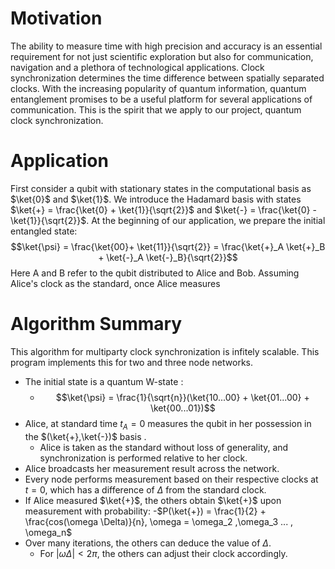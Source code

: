 # Motivation
The ability to measure time with high precision and accuracy is an essential requirement for not just scientific exploration but also for communication, navigation and a plethora of technological applications. 
Clock synchronization determines the time difference between spatially separated clocks. 
With the increasing popularity of quantum information, quantum entanglement promises to be a useful platform for several applications of communication. This is the spirit that we apply to our project, quantum clock synchronization.

# Application
First consider a qubit with stationary states in the computational basis as $\ket{0}$ and $\ket{1}$. We introduce the Hadamard basis with states $\ket{+} = \frac{\ket{0} + \ket{1}}{\sqrt{2}}$ and $\ket{-} = \frac{\ket{0} - \ket{1}}{\sqrt{2}}$. At the beginning of our application, we prepare the initial entangled state:
$$\ket{\psi} = \frac{\ket{00}+ \ket{11}}{\sqrt{2}} = \frac{\ket{+}_A \ket{+}_B + \ket{-}_A \ket{-}_B}{\sqrt{2}}$$
Here A and B refer to the qubit distributed to Alice and Bob. Assuming Alice's clock as the standard, once Alice measures 

# Algorithm Summary
This algorithm for multiparty clock synchronization is infitely scalable. This program implements this for two and three node networks.
* The initial state is a quantum W-state :
  - $$\ket{\psi} = \frac{1}{\sqrt{n}}(\ket{10...00} + \ket{01...00} + \ket{00...01})$$
* Alice, at standard time $t_A = 0$ measures the qubit in her possession in the $(\ket{+},\ket{-})$ basis .
  - Alice is taken as the standard without loss of generality, and synchronization is performed relative to her clock.
* Alice broadcasts her measurement result across the network.
* Every node performs measurement based on their respective clocks at $t=0$, which has a difference of $\Delta$ from the standard clock.
* If Alice measured $\ket{+}$, the others obtain $\ket{+}$ upon measurement with probability:
  -$P(\ket{+}) = \frac{1}{2} + \frac{cos(\omega \Delta)}{n}, \omega = \omega_2 ,\omega_3 ... , \omega_n$
* Over many iterations, the others can deduce the value of $\Delta$.
  - For $|\omega \Delta|<2 \pi$, the others can adjust their clock accordingly.  
